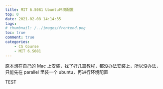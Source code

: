 ```yaml
---
title: MIT 6.S081 Ubuntu环境配置
top: 0
date: 2021-02-08 14:14:35
tags:
# thumbnail: /../images/frontend.png
toc: true
comment: true
categories:
    - CS Course
    - MIT 6.S081
---
```


<!-- Operating System Engineering -->

原本想在自己的 Mac 上安装，找了好几篇教程，都没办法安装上，所以没办法，只能先在 parallel 里装一个 ubuntu，再进行环境配置

<!-- more -->

TEST